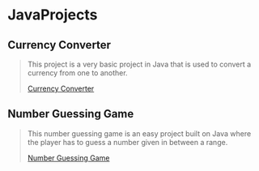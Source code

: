 # JavaProjects
<h2>Currency Converter</h2>

> This project is a very basic project in Java that is used to convert a currency from one to another.
> 
> [Currency Converter](https://github.com/OscarCanongo/JavaProjects/tree/main/CurrencyConverter)

<h2>Number Guessing Game</h2>

> This number guessing game is an easy project built on Java where the player has to guess a number given in between a range.
> 
> [Number Guessing Game](https://github.com/OscarCanongo/JavaProjects/blob/main/NumberGuessingGame/src/NumberGuessingGame.java)
